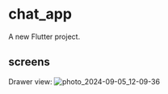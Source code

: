 # chat_app

A new Flutter project.

## screens
Drawer view:
![photo_2024-09-05_12-09-36](https://github.com/user-attachments/assets/6ecc2991-b2dc-4e48-b3d8-8432986efcb7)







